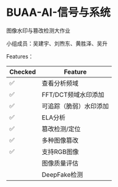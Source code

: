 # BUAA-AI-信号与系统

图像水印与篡改检测大作业

小组成员：吴建宇、刘煦东、黄胜泽、吴升





Features：

| Checked            | Feature                |
| ------------------ | ---------------------- |
| :white_check_mark: | 查看分析频域           |
| :white_check_mark: | FFT/DCT频域水印添加    |
| :white_check_mark: | 可追踪（脆弱）水印添加 |
| :white_check_mark: | ELA分析                |
| :white_check_mark: | 篡改检测/定位          |
| :white_check_mark: | 多种图像篡改           |
| :white_check_mark: | 支持RGB图像            |
|                    | 图像质量评估           |
|                    | DeepFake检测           |

